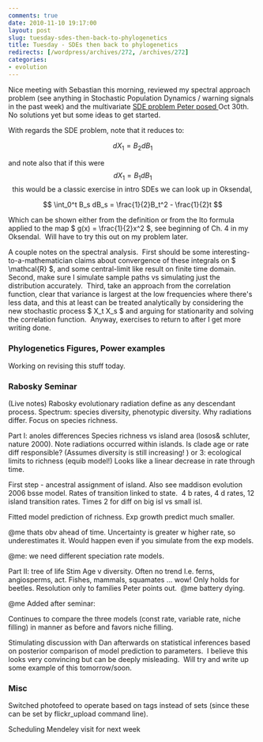 ```yaml
---
comments: true
date: 2010-11-10 19:17:00
layout: post
slug: tuesday-sdes-then-back-to-phylogenetics
title: Tuesday - SDEs then back to phylogenetics
redirects: [/wordpress/archives/272, /archives/272]
categories:
- evolution
---
```


Nice meeting with Sebastian this morning, reviewed my spectral approach problem (see anything in Stochastic Population Dynamics / warning signals in the past week) and the multivariate [SDE problem Peter posed ](http://www.carlboettiger.info/archives/151)Oct 30th. No solutions yet but some ideas to get started.

With regards the SDE problem, note that it reduces to:

$$ dX_1 = B_2 d B_1 $$

and note also that if this were $$ dX_1 = B_1 d B_1 $$  this would be a classic exercise in intro SDEs we can look up in Oksendal,

$$ \int_0^t B_s dB_s = \frac{1}{2}B_t^2 - \frac{1}{2}t $$

Which can be shown either from the definition or from the Ito formula applied to the map $ g(x) = \frac{1}{2}x^2 $, see beginning of Ch. 4 in my Oksendal.  Will have to try this out on my problem later.

A couple notes on the spectral analysis.  First should be some interesting-to-a-mathematician claims about convergence of these integrals on $ \mathcal{R} $, and some central-limit like result on finite time domain. Second, make sure I simulate sample paths vs simulating just the distribution accurately.  Third, take an approach from the correlation function, clear that variance is largest at the low frequencies where there's less data, and this at least can be treated analytically by considering the new stochastic process $ X_t X_s $ and arguing for stationarity and solving the correlation function.  Anyway, exercises to return to after I get more writing done.


### Phylogenetics Figures, Power examples


Working on revising this stuff today.


### Rabosky Seminar


(Live notes) Rabosky evolutionary radiation define as any descendant process.  Spectrum: species diversity, phenotypic diversity.  Why radiations differ.  Focus on species richness.

Part I: anoles differences
Species richness vs island area (losos&  schluter, nature 2000).  Note radiations occurred within islands.  Is clade age or rate diff responsible?  (Assumes diversity is still increasing! )  or 3: ecological limits to richness (equib model!)   Looks like a linear decrease in rate through time.

First step - ancestral assignment of island.  Also see maddison evolution 2006 bsse model.  Rates of transition linked to state.  4 b rates, 4 d rates, 12 island transition rates. Times 2 for diff on big isl vs small isl.

Fitted model prediction of richness.  Exp growth predict much smaller.

@me thats obv ahead of time.  Uncertainty is greater w higher rate, so underestimates it.  Would happen even if you simulate from the exp models.

@me: we need different speciation rate models.

Part II:  tree of life
Stim Age v diversity. Often no trend I.e. ferns, angiosperms, act. Fishes, mammals, squamates ... wow!   Only holds for beetles.  Resolution only to families Peter points out.  @me battery dying.

@me Added after seminar:

Continues to compare the three models (const rate, variable rate, niche filling) in manner as before and favors niche filling.

Stimulating discussion with Dan afterwards on statistical inferences based on posterior comparison of model prediction to parameters.  I believe this looks very convincing but can be deeply misleading.  Will try and write up some example of this tomorrow/soon.


### Misc


Switched photofeed to operate based on tags instead of sets (since these can be set by flickr_upload command line).

Scheduling Mendeley visit for next week
